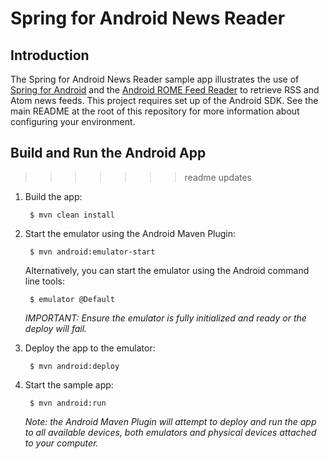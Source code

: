 # Spring for Android News Reader

## Introduction

The Spring for Android News Reader sample app illustrates the use of [Spring for Android](http://www.springsource.org/spring-android) and the [Android ROME Feed Reader](http://code.google.com/p/android-rome-feed-reader/) to retrieve RSS and Atom news feeds. This project requires set up of the Android SDK. See the main README at the root of this repository for more information about configuring your environment.

## Build and Run the Android App
>>>>>>> readme updates

1. Build the app: 

		$ mvn clean install

2. Start the emulator using the Android Maven Plugin:

		$ mvn android:emulator-start

	Alternatively, you can start the emulator using the Android command line tools:

		$ emulator @Default

	_IMPORTANT: Ensure the emulator is fully initialized and ready or the deploy will fail._

3. Deploy the app to the emulator:

		$ mvn android:deploy

4. Start the sample app:

		$ mvn android:run
		
	_Note: the Android Maven Plugin will attempt to deploy and run the app to all available devices, both emulators and physical devices attached to your computer._
